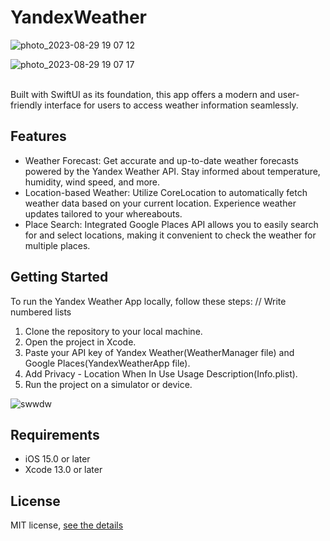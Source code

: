 # YandexWeather

![photo_2023-08-29 19 07 12](https://github.com/almatkai/YandexWeather/assets/92521753/29938859-f728-43b5-9ffb-b7d4a690bf7a)

![photo_2023-08-29 19 07 17](https://github.com/almatkai/YandexWeather/assets/92521753/3617c3e6-fe03-4aba-aea2-d666df648c6d)

<br>
Built with SwiftUI as its foundation, this app offers a modern and user-friendly interface for users to access weather information seamlessly.
<h2>Features</h2>
<ul>
    <li>Weather Forecast: Get accurate and up-to-date weather forecasts powered by the Yandex Weather API. Stay informed about temperature, humidity, wind speed, and more.</li>
    <li>Location-based Weather: Utilize CoreLocation to automatically fetch weather data based on your current location. Experience weather updates tailored to your whereabouts.</li>
    <li>Place Search: Integrated Google Places API allows you to easily search for and select locations, making it convenient to check the weather for multiple places.</li>
</ul>

<h2>Getting Started</h2>
To run the Yandex Weather App locally, follow these steps:
// Write numbered lists
<ol>
    <li>Clone the repository to your local machine.</li>
    <li>Open the project in Xcode.</li>
    <li>Paste your API key of Yandex Weather(WeatherManager file) and Google Places(YandexWeatherApp file).</li>
    <li>Add Privacy - Location When In Use Usage Description(Info.plist).</li>
    <li>Run the project on a simulator or device.</li>
</ol>

![swwdw](https://github.com/almatkai/YandexWeather/assets/92521753/e519f5bc-d859-4613-ae1b-efb1cdc13a5a)

<h2>Requirements</h2>
<ul>
    <li>iOS 15.0 or later</li>
    <li>Xcode 13.0 or later</li>
</ul>
<h2>License</h2>
MIT license, <a href="https://github.com/almatkai/YandexWeather/blob/main/LICENSE">see the details</a>
